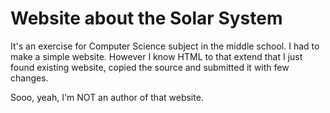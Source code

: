 # Website about the Solar System

It's an exercise for Computer Science subject in the middle school. I had to make a simple website. However I know HTML to that extend that I just found existing website, copied the source and submitted it with few changes.

Sooo, yeah, I'm NOT an author of that website.
